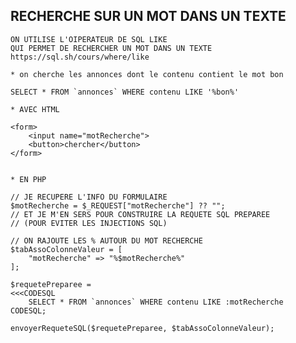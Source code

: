 ## RECHERCHE SUR UN MOT DANS UN TEXTE

    ON UTILISE L'OIPERATEUR DE SQL LIKE
    QUI PERMET DE RECHERCHER UN MOT DANS UN TEXTE
    https://sql.sh/cours/where/like

    * on cherche les annonces dont le contenu contient le mot bon

    SELECT * FROM `annonces` WHERE contenu LIKE '%bon%'

    * AVEC HTML

    <form>
        <input name="motRecherche">
        <button>chercher</button>
    </form>


    * EN PHP

    // JE RECUPERE L'INFO DU FORMULAIRE
    $motRecherche = $_REQUEST["motRecherche"] ?? "";
    // ET JE M'EN SERS POUR CONSTRUIRE LA REQUETE SQL PREPAREE
    // (POUR EVITER LES INJECTIONS SQL)

    // ON RAJOUTE LES % AUTOUR DU MOT RECHERCHE
    $tabAssoColonneValeur = [
        "motRecherche" => "%$motRecherche%"
    ];

    $requetePreparee =
    <<<CODESQL    
        SELECT * FROM `annonces` WHERE contenu LIKE :motRecherche
    CODESQL;

    envoyerRequeteSQL($requetePreparee, $tabAssoColonneValeur);
    